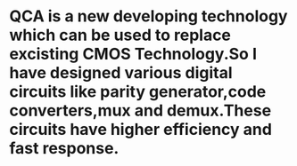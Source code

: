 # QCA is a new developing technology which can be used to replace excisting CMOS Technology.So I have designed various digital circuits like parity generator,code converters,mux and demux.These circuits have higher efficiency and fast response.
